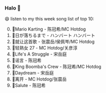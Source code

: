 

### Halo 👋

😄 listen to my this week song list of top 10:

0. 🌈Mario Karting - 陈冠希/MC Hotdog
1. 🌈日が落ちるまで - ハンバート ハンバート
2. 🌈就让这首歌 - 张震岳/侯佩岑/MC Hotdog
3. 🌈轻熟女 27 - MC Hotdog/关彦淳
4. 🌈Life's A Struggle - 宋岳庭
5. 🌈谣言 - 陈冠希
6. 🌈King Boomba's Crew - 陈冠希/MC Hotdog
7. 🌈Daydream - 宋岳庭
8. 🌈离开 - MC Hotdog/张震岳
9. 🌈Salute - 陈冠希

